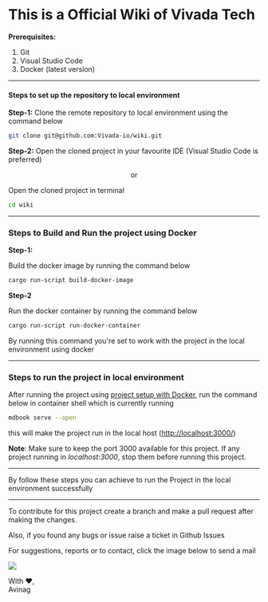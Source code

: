 # This is a Official Wiki of Vivada Tech

**Prerequisites:**
1. Git
2. Visual Studio Code
3. Docker (latest version)


***
#### Steps to set up the repository to local environment 

**Step-1:**
Clone the remote repository to local environment using the command below

```bash
git clone git@github.com:Vivada-io/wiki.git
```

**Step-2:** 
Open the cloned project in your favourite IDE (Visual Studio Code is preferred)

<div align="center">or</div>

Open the cloned project in terminal

```bash
cd wiki
```

***

### Steps to Build and Run the project using Docker 

**Step-1:** 

Build the docker image by running the command below 

```bash
cargo run-script build-docker-image
```

**Step-2**

Run the docker container by running the command below 

```bash 
cargo run-script run-docker-container
```

By running this command you're set to work with the project in the local environment using docker

***

### Steps to run the project in local environment

After running the project using [project setup with Docker](#steps-to-build-and-run-the-project-using-docker), run the command below in container shell which is currently running 

```bash
mdbook serve --open
```

this will make the project run in the local host ([http://localhost:3000/](http://localhost:3000/))

**Note**: Make sure to keep the port 3000 available for this project. If any project running in *localhost:3000*, stop them before running this project.

***



By follow these steps you can achieve to run the Project in the local environment successfully

***

To contribute for this project create a branch and make a pull request after making the changes.

Also, if you found any bugs or issue raise a ticket in Github Issues

For suggestions, reports or to contact, click the image below to send a mail 

<a href="mailto:udayagiriavinag@gmail.com?subject=[GitHub]%20Vivada%20Wiki"><img src="https://img.shields.io/badge/gmail-%23DD0031.svg?&style=for-the-badge&logo=gmail&logoColor=white"/></a>


With :heart:,\
Avinag
